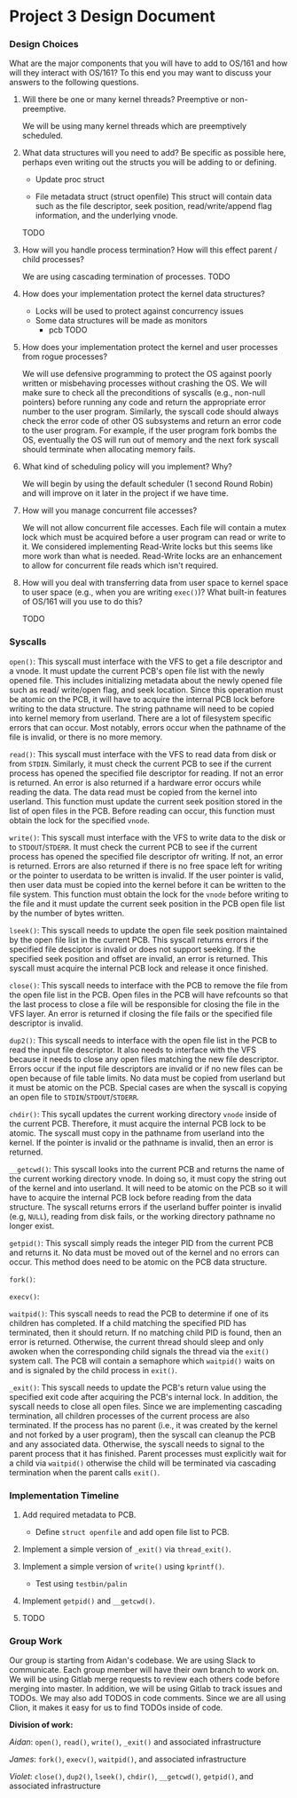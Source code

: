# Project 3 Design Document

### Design Choices
What are the major components that you will have to add to OS/161 and how will they interact with OS/161?  To this end 
you may want to discuss your answers to the following questions.

1) Will there be one or many kernel threads?  Preemptive or non-preemptive.

    We will be using many kernel threads which are preemptively scheduled. 

2) What data structures will you need to add?  Be specific as possible here, perhaps even writing out the structs you 
will be adding to or defining.

    - Update proc struct
    
    - File metadata struct (struct openfile) 
    This struct will contain data such as the file descriptor, seek position, read/write/append flag information, and 
    the underlying vnode. 
    
    TODO

3) How will you handle process termination?  How will this effect parent / child processes?

    We are using cascading termination of processes.
    TODO

4) How does your implementation protect the kernel data structures?

    - Locks will be used to protect against concurrency issues
    - Some data structures will be made as monitors
        - pcb
    TODO

5) How does your implementation protect the kernel and user processes from rogue processes?

    We will use defensive programming to protect the OS against poorly written or misbehaving processes without crashing
    the OS. We will make sure to check all the preconditions of syscalls (e.g., non-null pointers) before running any 
    code and return the appropriate error number to the user program. Similarly, the syscall code should always check
    the error code of other OS subsystems and return an error code to the user program. For example, if the user program
    fork bombs the OS, eventually the OS will run out of memory and the next fork syscall should terminate when allocating
    memory fails. 
    
6) What kind of scheduling policy will you implement?  Why?

    We will begin by using the default scheduler (1 second Round Robin) and will improve on it later in the project if
    we have time.

7) How will you manage concurrent file accesses? 

    We will not allow concurrent file accesses. Each file will contain a mutex lock which must be acquired before a
    user program can read or write to it. We considered implementing Read-Write locks but this seems like more work than
    what is needed. Read-Write locks are an enhancement to allow for concurrent file reads which isn't required.

8) How will you deal with transferring data from user space to kernel space to user space (e.g., when you are 
writing `exec()`)? What built-in features of OS/161 will you use to do this?

    TODO

### Syscalls
<!---
What which of your components and OS/161 with it interface with?
What kernel data structures will it have to access and modify?
Will synchronization be required to protect data structures or communicate between processes / kernel threads?
What error states can occur and how will you handle them?
Will data need to be moved between user space and kernel space?

For fork, execv, and waitpid you should attempt to be as detailed as possible for how you expect to implemented them.
--->

`open()`: This syscall must interface with the VFS to get a file descriptor and a vnode. It must update the current PCB's
open file list with the newly opened file. This includes initializing metadata about the newly opened file such as read/
write/open flag, and seek location. Since this operation must be atomic on the PCB, it will have to acquire the internal 
PCB lock before writing to the data structure. The string pathname will need to be copied into kernel memory from 
userland. There are a lot of filesystem specific errors that can occur. Most notably, errors occur when the pathname of 
the file is invalid, or there is no more memory. 

`read()`: This syscall must interface with the VFS to read data from disk or from `STDIN`. Similarly, it must check the 
current PCB to see if the current process has opened the specified file descriptor for reading. If not an error is 
returned. An error is also returned if a hardware error occurs while reading the data. The data read must be copied from 
the kernel into userland. This function must update the current seek position stored in the list of open files in the
PCB. Before reading can occur, this function must obtain the lock for the specified `vnode`. 

`write()`: This syscall must interface with the VFS to write data to the disk or to `STDOUT`/`STDERR`. It must check the
current PCB to see if the current process has opened the specified file descriptor ofr writing. If not, an error is 
returned. Errors are also returned if there is no free space left for writing or the pointer to userdata to be written 
is invalid. If the user pointer is valid, then user data must be copied into the kernel before it can be written to the
file system. This function must obtain the lock for the `vnode` before writing to the file and it must update the 
current seek position in the PCB open file list by the number of bytes written.

`lseek()`: This syscall needs to update the open file seek position maintained by the open file list in the current PCB.
This syscall returns errors if the specified file desciptor is invalid or does not support seeking. If the specified seek
position and offset are invalid, an error is returned. This syscall must acquire the internal PCB lock and release it
once finished.

`close()`: This syscall needs to interface with the PCB to remove the file from the open file list in the PCB. Open files
in the PCB will have refcounts so that the last process to close a file will be responsible for closing the file in the
VFS layer. An error is returned if closing the file fails or the specified file descriptor is invalid.

`dup2()`: This syscall needs to interface with the open file list in the PCB to read the input file descriptor. It also
needs to interface with the VFS because it needs to close any open files matching the new file descriptor. Errors occur
if the input file descriptors are invalid or if no new files can be open because of file table limits. No data must be
copied from userland but it must be atomic on the PCB. Special cases are when the syscall is copying an open file to
`STDIN`/`STDOUT`/`STDERR`.

`chdir()`: This sycall updates the current working directory `vnode` inside of the current PCB. Therefore, it must
acquire the internal PCB lock to be atomic. The syscall must copy in the pathname from userland into the kernel. If the
pointer is invalid or the pathname is invalid, then an error is returned.

`__getcwd()`: This syscall looks into the current PCB and returns the name of the current working directory vnode. In 
doing so, it must copy the string out of the kernel and into userland. It will need to be atomic on the PCB so it will
have to acquire the internal PCB lock before reading from the data structure. The syscall returns errors if the userland
buffer pointer is invalid (e.g, `NULL`), reading from disk fails, or the working directory pathname no longer exist. 

`getpid()`: This syscall simply reads the integer PID from the current PCB and returns it. No data must be moved out of
the kernel and no errors can occur. This method does need to be atomic on the PCB data structure. 

`fork()`:

`execv()`:

`waitpid()`: This syscall needs to read the PCB to determine if one of its children has completed. If a child matching 
the specified PID has terminated, then it should return. If no matching child PID is found, then an error is returned.
Otherwise, the current thread should sleep and only awoken when the corresponding child signals the thread via the 
`exit()` system call. The PCB will contain a semaphore which `waitpid()` waits on and is signaled by the child process 
in `exit()`.   

`_exit()`: This syscall needs to update the PCB's return value using the specified exit code after acquiring the PCB's
internal lock. In addition, the syscall needs to close all open files. Since we are implementing cascading termination, 
all children processes of the current process are also  terminated. If the process has no parent (i.e., it was created 
by the kernel and not forked by a user program), then the syscall can cleanup the PCB and any associated data. 
Otherwise, the syscall needs to signal to the parent process that it has finished. Parent processes must explicitly wait 
for a child via `waitpid()` otherwise the child will be terminated via cascading termination when the parent calls 
`exit()`.

### Implementation Timeline
<!---
Give a time line of implementation focusing on what components need to be implemented before other components.  
(I'm not looking for deadlines, though you can set those for your own benefit.)
--->

1) Add required metadata to PCB.
    - Define `struct openfile` and add open file list to PCB.
     
2) Implement a simple version of `_exit()` via `thread_exit()`.

3) Implement a simple version of `write()` using `kprintf()`.
    - Test using `testbin/palin`
    
4) Implement `getpid()` and `__getcwd()`.
   
5) TODO

### Group Work
<!---
Briefly discuss how you are going to work together as a group, how you are going to manage access to the repository, 
and what base code you will be starting from or porting.

Consider how you will fairly split up your implementation among your team members.  Your design must describe in detail 
which team member is responsible which component of your implementation.  Team members will be held individually 
responsible for the successful implementation of these components.
--->

Our group is starting from Aidan's codebase. We are using Slack to communicate. Each group member will have their own
branch to work on. We will be using Gitlab merge requests to review each others code before merging into master. In 
addition, we will be using Gitlab to track issues and TODOs. We may also add TODOS in code comments. Since we are all 
using Clion, it makes it easy for us to find TODOs inside of code.

**Division of work:**

*Aidan*:
`open()`, `read()`, `write()`, `_exit()` and associated infrastructure

*James*:
`fork()`, `execv()`, `waitpid()`, and associated infrastructure

*Violet*:
`close()`, `dup2()`, `lseek()`, `chdir()`, `__getcwd()`, `getpid()`,  and associated infrastructure
